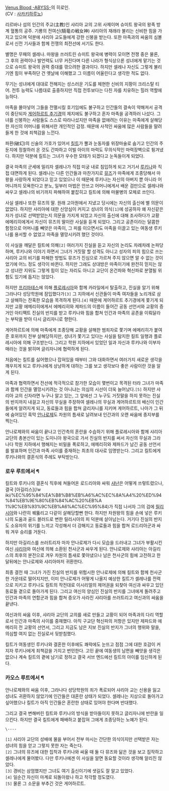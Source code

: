 [Venus Blood -ABYSS-](Venus%20Blood%20-ABYSS-.md)의 히로인.  
(CV : [사카키하루노](%EC%82%AC%EC%B9%B4%ED%82%A4%20%ED%95%98%EB%A3%A8%EB%85%B8.md))

리르바나 섬의 인간의 주교(主教)인 샤리아 교의 고위 사제이며 슈미트 왕국의 왕족 방계 혈통의 공주. 기룡의 전여신(騎竜の戦女神) 샤리아의
재래라 불리는 신비한 힘을 가지고 있으며 덕분에 샤리아 교도들에게 강한 신봉을 받는다. 또한 마족과의 싸움의 심볼로서 신전 기사들과 함께
전쟁의 최전선에 서기도 한다.  

별명은 무패의 셀레나. 마왕을 쓰러트린 슈미트 왕국에 병력이 모이면 전쟁 중은 물론, 그 후의 권력이나 발언력도 너무 커진다며 다른 나라가
형식상으론 성녀에게 맡기는 것으로 슈미트 왕국의 권력 증대를 깎으려한 결과이다. 하지만 셀레나 자신도 그렇게 불리기엔 힘이 부족하단 건
옛날에 이해했고 그 이름이 어울린다고 생각한 적도 없다.  

무기는 성녀에게 대대로 전해지는 성스러운 기도를 체현한 신비의 지팡이 크리스탈 티어. 전투 능력도 나름대로 출중하지만 직접 전투보다는 다친
자를 치유하는 힐러 역할에 능하다.  

마족을 몰아넣어 그들을 전멸시킬 호기임에도 불구하고 인간들의 결속이 약해져서 공격이 중단되자 [게어하르트 추기경](%EA%B2%8C%EC%96%B4%ED%95%98%EB%A5%B4%ED%8A%B8%20%EC%B6%94%EA%B8%B0%EA%B2%BD.md)의 제지에도
불구하고 혼자 마족을 공격하러 나섰다. 그녀를 신봉하는 사람들도 스스로 따라나섰지만 마족을 없애려는 이유는 마족에게 살해당한 자신의 어머니를
위해서란 개인적인 감정. 때문에 사적인 싸움에 많은 사람들을 말려들게 한 것에 죄책감을 느낀다.

파환(破幻)의 신술의 가호가 있어서
[킬트](%ED%82%AC%ED%8A%B8%20%EC%98%A4%EB%93%80%EC%97%90%EC%8A%A4.md)가 뿔과 눈동자를
위장마술로 숨기고 인간의 주둔지에 정찰하러 온 것도 간파하고 이빌 아이의 마력도 무의식적인 마력장벽으로 튕겨냈다. 하지만 덕분에 킬트는
그녀가 우수한 모태가 되겠다고 눈독들이게 되었다.

결국 마족의 군세에 밀리자 셀레나가 직접 미궁 내로 침입하게 되고 거기서 [루키나](%EB%A3%A8%ED%82%A4%EB%82%98%20%EB%B2%A8%EB%B2%B3%20%EA%B8%80%EB%A6%AC%EC%9E%90%EB%8B%88.md)와 직접 대면하게 된다.
셀레나는 다른 인간들과 마찬가지로 [뮤즈](%EB%AE%A4%EC%A6%88%28VBA%29.md)가 마족에게 조종당해서 마왕을
사랑하게 되었다고 믿고 있었으나 이 때문에 루키나는 자신의 아버지 뿐 아니라 어머니까지 모욕한다고 분노, 일부러 마법은 안쓰고 어머니에게서
배운 검만으로 셀레나와 싸우고 셀레나의 비기까지 파해하여 붙잡히고 킬트에 의해 마물병의 모체로 쓰인다.

사실 셀레나 또한 뮤즈의 딸. 원래 고아원에서 지냈고 당시에는 자신의 출신에 별 의문이 없었다. 하지만 샤리아에 대한 신앙심이 커지고 성녀의
의식`[1]`에 성공하자 왜 자신같은 자가 성녀로 선택받았는지 의문을 가지게 되었고 자신의 출신에 대해 조사하다가 교황 에메리히에게서 자신이
뮤즈의 딸이란 사실을 듣게 되었다. 그리고 공존이라는 달콤한 함정으로 어머니를 빼앗은 마족이, 그 피를 이으면서도 마족을 이끌고 있는 여동생
루키나를 용서할 수 없었고 마족을 멸망시키려 했던 것이다.

이 사실을 깨달은 킬트에 의해`[2]` 여러가지 진실을 듣고 자신의 논리도 차례차례 논파당하며, 루키나와 이야기 하면서 그녀가 거짓말 할
성격도 아니고 성자의 피의 힘으로 쓰는 샤리아 교의 비기를 파해한 방법도 뮤즈가 진심으로 가르쳐 주지 않으면 알 수 없는 것이었기에 어느
정도 생각이 바뀐다. 하지만 그래도 상대방은 마족이기에 완전히 믿지는 않고 성녀란 지위도 그렇게 힘이 있는 자리도 아니고 교단이 온건파와
혁신파로 분열될 위험도 있기에 돕지는 않았다.

하지만 [프리마테스](%ED%94%84%EB%A6%AC%EB%A7%88%ED%85%8C%EC%8A%A4%20%EC%8B%9C%ED%8C%85.md)에 의해 [플로레시아](%ED%94%8C%EB%A1%9C%EB%A0%88%EC%8B%9C%EC%95%84%20%ED%8A%B8%EB%A6%AC%EC%95%84%EC%84%B8%ED%85%8C%ED%8A%B8.md)와 함께 카라일에서 탈출하고, 진실을 알기 위해
그라나다 성당학원에 잠입했다가`[3]` 그 지하에서 신관들이 마족 여자들을 노리개로 삼고 살해하는 잔혹한 모습을 목격하게 된다.`[4]`
때문에 게어하르트 추기경에게 쫓기게 되지만 교황 에메리히에게서 에메리히와 제파드의 이름이 들어간 공동 선언서와 교황의 증거인 아티팩트 진실의
반지를 받고 루키나와 힘을 합쳐 인간과 마족의 공존을 이뤄달라는 부탁을 받아 다시 글리자니로 향한다.

게어하르트에 의해 마족에게 조종당해 교황을 살해한 범죄자로 쫓기며 에메리히가 붙여준 호위까지 전부 살해당하지만, 성녀가 쫓기고 있다는 사실을
탐지한 킬트 일행과 플로레시아에 의해 구조받는다. 그리고 학원 지하에서 있었던 일과 자신과 루키나와 이부자매라는 것을 밝히며 글리자니에
협력하게 된다.  

처음에는 킬트를 싫어했으나 잡혀있을 때부터 그와 대화하면서 여러가지 새로운 생각을 깨우치게 되고 루키나에게 상냥하게 대하는 그를 보고
생각보다 좋은 사람이란 것을 알게 된다.  

마족과 협력하면서 전선에 적극적으로 참가한 모습이 몇번이고 목격된 터라 그녀가 마족과 함께 인간을 멸망시키려는 것 아니냐는 의심의 시선이
더욱 늘어났다.`[5]` 하지만 샤리아 교의 신자라면 누구나 알고 있는, 그 앞에선 그 누구도 거짓말을 하지 못하는 진실의 반지까지 내걸고
자신의 무실을 주장하여 셀레나의 무실과 게어하르트의 배신이 인간들에게 알려지게 되고, 동료들과 힘을 합쳐 글리자니를 지키며 게어하르트,
나아가 그 뒤에 숨어있던 흑막 [안나로제](%EC%95%88%EB%82%98%EB%A1%9C%EC%A0%9C.md)도 차원의 틈새로
날려보내 인간과의 오랜 싸움에 종지부를 찍는다.

안나로제와의 싸움이 끝나고 인간측의 혼란을 수습하기 위해 플로레시아와 함께 샤리아 교단의 총본산이 있는 도미니아 왕국으로 가서 진실의 반지를
써서 자신의 무실과 그라나다 학원 지하에서 행해지는 비밀을 폭로하고, 에메리히와 제파드가 남긴 공동 선언서를 발표하며 인간과 마족 사이를
중재하는 최초의 대사로 임명받는다. 그리고 킬트에게 루키나와의 결혼식의 주례도 부탁받는다.  

### 로우 루트에서 ¶

킬트와 루키나의 결혼식 직후에 쳐들어온 로드리아와 싸워 [샤난](%EC%83%A4%EB%82%9C%20%ED%94%84%EB%9E%80%EB%84%AC%20%EB%A1%9C%EB%93%9C%EB%A6%AC%EC%95%84.md)은 어떻게 쓰렇트렸으나, 결국 [아길리스](/w
iki/%EC%95%84%EA%B8%B8%EB%A6%AC%EC%8A%A4%20%ED%94%84%EB%9E%80%EB%84%AC%20%EB%A
1%9C%EB%93%9C%EB%A6%AC%EC%95%84)가 직접 나서자 그의 검에
[릴리시아](%EB%A6%B4%EB%A6%AC%EC%8B%9C%EC%95%84.md)와 나란히 꿰뚫리고 다같이 살해당할뻔 한다. 하지만
차원왕의 힘을 손에 넣은 루키나의 도움과 골드 블러드로 변한 릴리시아의 피 덕분에 살아남는다. 거기다 진실의 반지도 소유자의 위기를 느끼고
각성해서 더 강해지고 동료들과 힘을 합쳐 로드리아군과 싸워 겨우 승리를 거둔다.

  

하지만 아길리스를 쓰러트리자 마자 안나로제가 다시 모습을 드러내고 그녀가 부활시킨 여신
[샤리아](%EC%83%A4%EB%A6%AC%EC%95%84.md)와 여신에 의해 소환된 천사군과 싸우게 된다. 안나로제와 샤리아는
아길리스의 최후의 분전으로 겨우 차원의 틈새로 쫓아냈으나 남은 천사군의 힘에 고전하고 한달뒤에는 안나로제와 샤리아마저 귀환한다.

  

최종 결전 때 그녀가 가진 진실의 반지를 위험시한 안나로제에 의해 킬트와 함께 천사군 한 가운데로 떨어지지만, 이미 안나로제가 어떻게 나올지
예상한 킬트가 셀레나를 전력으로 지키고 루키나도 킬트의 작전대로 이시리얼의 제어권을 되찾아 여신과 싸우고 있던 동료들 곁으로 돌아가게 된다.
그리고 여신의 양심인 진실의 반지를 그녀에게 돌려주고 인간과 마족의 연합군과 힘을 합쳐 증오가 사라진 샤리아를 쓰러트리고 여신과의 싸움을
끝낸다.  

  

여신과의 싸움 이후, 샤리아 교단의 교의를 새로 만들고 교황이 되어 마족과의 다리 역할로서 인간과 마족의 사이를 중재했다. 아직 구교단
혁신파의 저항은 있지만 제파드와 에메리히 전 교황의 선언서, 그리고 지금도 남은 지보 진실의 반지가 그녀의 행위와 말을, 의심할 여지 없는
진실로서 뒷받침했다.  

  

킬트가 여동생인 루키나와 결혼한 이후에도 쾌락에도 눈뜨고 점점 그에 대한 호감이 커지자 루키나에게 죄책감을 가지고 번민한다. 고민 끝에
여동생의 남편을 빼앗을 생각은 없으나 계속 킬트의 곁에 남기로 정하고 결국 서브 엔드에선 킬트의 아이를 임신하게 된다.  

### 카오스 루트에서 ¶

안나로제와의 싸움 이후, 그라나다 성당학원의 죄가 폭로되어 샤리아 교는 신용을 잃고  
성녀도 귀환하지 않았기에 인간들은 대혼란 상태가 되었다. 셀레나는 지상으로 돌아가고 싶어했으나 킬트가 아직 인간들은 혼란한 상태로 있어야
한다며 반대했다.

  

그리고 결국 변해버린 킬트와 루키나의 방식을 받아들이지 못하고 글리자니에 반란을 일으킨다. 하지만 결국 킬트에게 패배하고 붙잡혀 그에게
조종당하는 노예가 된다.  

`\----`

`[1]` 샤리아 교단의 성배에 물을 부어서 전부 마시는 간단한 의식이지만 선택받은 자는 성녀의 힘을 얻고 그렇지 못한 자는 죽는다.  
`[2]` 그녀의 뮤즈에 대한 집착과 루키나와 싸울 때 둘 다 뮤즈와 닮은 것을 보고 짐작하고 셀레나에게 물어봤다. 다만 루키나에겐 이
사실을 알면 동요할 것이라 생각해 알리진 않았다.  
`[3]` 경비는 삼엄했지만 그녀도 여기 출신이기에 샛길도 잘 알고 있었다.  
`[4]` 일순간 자신이 마계로 되돌아왔나 하고 착각할 정도였다.  
`[5]` 물론 그 소문을 부추긴 것은 게어하르트.

